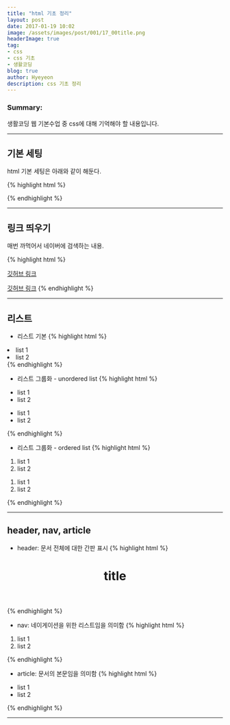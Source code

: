 ```yaml
---
title: "html 기초 정리"
layout: post
date: 2017-01-19 10:02
image: /assets/images/post/001/17_00title.png
headerImage: true
tag:
- css
- css 기초
- 생활코딩
blog: true
author: Hyeyeon
description: css 기초 정리
---
```


### Summary:

생활코딩 웹 기본수업 중 css에 대해 기억해야 할 내용입니다.

---



## 기본 세팅

html 기본 세팅은 아래와 같이 해둔다.

{% highlight html %}
<!DOCTYPE html>
<html>
<head>
  <meta charset="utf-8" />
  <title></title>
</head>
  <body>

  </body>
</html>
{% endhighlight %}

---

## 링크 띄우기

매번 까먹어서 네이버에 검색하는 내용.

{% highlight html %}
<!-- 새 창에 링크 띄우기 -->
<a href="hhttps://github.com/imyeonn" target="_blank">깃허브 링크</a>
<!-- 현재 창에 링크 띄우기 -->
<a href="hhttps://github.com/imyeonn" target="_self">깃허브 링크</a>
{% endhighlight %}

---

## 리스트

* 리스트 기본
{% highlight html %}
<li>list 1</li>
<li>list 2</li>
{% endhighlight %}

* 리스트 그룹화 - unordered list
{% highlight html %}
<ul>
  <li>list 1</li>
  <li>list 2</li>
</ul>
<ul>
  <li>list 1</li>
  <li>list 2</li>
</ul>
{% endhighlight %}

* 리스트 그룹화 - ordered list
{% highlight html %}
<ol>
  <li>list 1</li>
  <li>list 2</li>
</ol>
<ol>
  <li>list 1</li>
  <li>list 2</li>
</ol>
{% endhighlight %}

---

## header, nav, article

* header: 문서 전체에 대한 간판 표시
{% highlight html %}
<header>
  <h1>title</h1>
</header>
{% endhighlight %}

* nav: 네이게이션을 위한 리스트임을 의미함
{% highlight html %}
<nav>
  <ol>
    <li>list 1</li>
    <li>list 2</li>
  </ol>
</nav>
{% endhighlight %}

* article: 문서의 본문임을 의미함
{% highlight html %}
<article>
  <ul>
    <li>list 1</li>
    <li>list 2</li>
  </ul>
</article>
{% endhighlight %}

---

